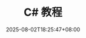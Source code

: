 ---
title: C# 教程
description: Learn about the C# programming language, its features, and how to get started with
date: 2025-08-02T18:25:47+08:00
cascade:
  params:
    type: posts
---